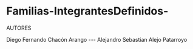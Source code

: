 # Familias-IntegrantesDefinidos-

AUTORES 

Diego Fernando Chacón Arango ---
Alejandro Sebastian Alejo Patarroyo 
